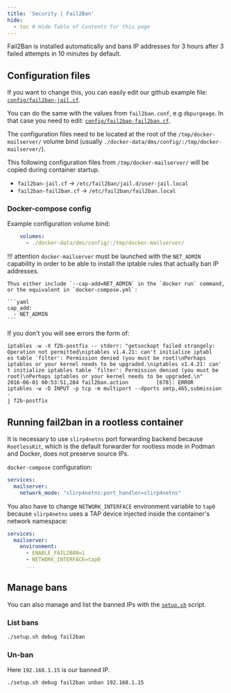 ```yaml
---
title: 'Security | Fail2Ban'
hide:
  - toc # Hide Table of Contents for this page
---
```


Fail2Ban is installed automatically and bans IP addresses for 3 hours after 3 failed attempts in 10 minutes by default.

## Configuration files

If you want to change this, you can easily edit our github example file: [`config/fail2ban-jail.cf`][github-file-f2bjail].

You can do the same with the values from `fail2ban.conf`, e.g `dbpurgeage`. In that case you need to edit: [`config/fail2ban-fail2ban.cf`][github-file-f2bconfig].

The configuration files need to be located at the root of the `/tmp/docker-mailserver/` volume bind (usually `./docker-data/dms/config/:/tmp/docker-mailserver/`).

This following configuration files from `/tmp/docker-mailserver/` will be copied during container startup.

- `fail2ban-jail.cf` -> `/etc/fail2ban/jail.d/user-jail.local`
- `fail2ban-fail2ban.cf` -> `/etc/fail2ban/fail2ban.local`

### Docker-compose config

Example configuration volume bind:

```yaml
    volumes:
      - ./docker-data/dms/config/:/tmp/docker-mailserver/
```

!!! attention
    `docker-mailserver` must be launched with the `NET_ADMIN` capability in order to be able to install the iptable rules that actually ban IP addresses.

    Thus either include `--cap-add=NET_ADMIN` in the `docker run` command, or the equivalent in `docker-compose.yml`:

    ```yaml
    cap_add:
      - NET_ADMIN
    ```

If you don't you will see errors the form of:

```log
iptables -w -X f2b-postfix -- stderr: "getsockopt failed strangely: Operation not permitted\niptables v1.4.21: can't initialize iptabl
es table `filter': Permission denied (you must be root)\nPerhaps iptables or your kernel needs to be upgraded.\niptables v1.4.21: can'
t initialize iptables table `filter': Permission denied (you must be root)\nPerhaps iptables or your kernel needs to be upgraded.\n"
2016-06-01 00:53:51,284 fail2ban.action         [678]: ERROR   iptables -w -D INPUT -p tcp -m multiport --dports smtp,465,submission -
j f2b-postfix
```

## Running fail2ban in a rootless container

It is necessary to use `slirp4netns` port forwarding backend because `RootlessKit`, which is the default forwarder for rootless mode in Podman and Docker, does not preserve source IPs.

`docker-compose` configuration:

```yaml
services:
  mailserver:
    network_mode: "slirp4netns:port_handler=slirp4netns"
```

You also have to change `NETWORK_INTERFACE` environment variable to `tap0` because `slirp4netns` uses a TAP device injected inside the container's network namespace:

```yaml
services:
  mailserver:
    environment:
      - ENABLE_FAIL2BAN=1
      - NETWORK_INTERFACE=tap0
      ...
```

## Manage bans

You can also manage and list the banned IPs with the [`setup.sh`][docs-setupsh] script.

### List bans

```sh
./setup.sh debug fail2ban
```

### Un-ban

Here `192.168.1.15` is our banned IP.

```sh
./setup.sh debug fail2ban unban 192.168.1.15
```

[docs-setupsh]: ../setup.sh.md
[github-file-f2bjail]: https://github.com/docker-mailserver/docker-mailserver/blob/master/config/fail2ban-jail.cf
[github-file-f2bconfig]: https://github.com/docker-mailserver/docker-mailserver/blob/master/config/fail2ban-fail2ban.cf
